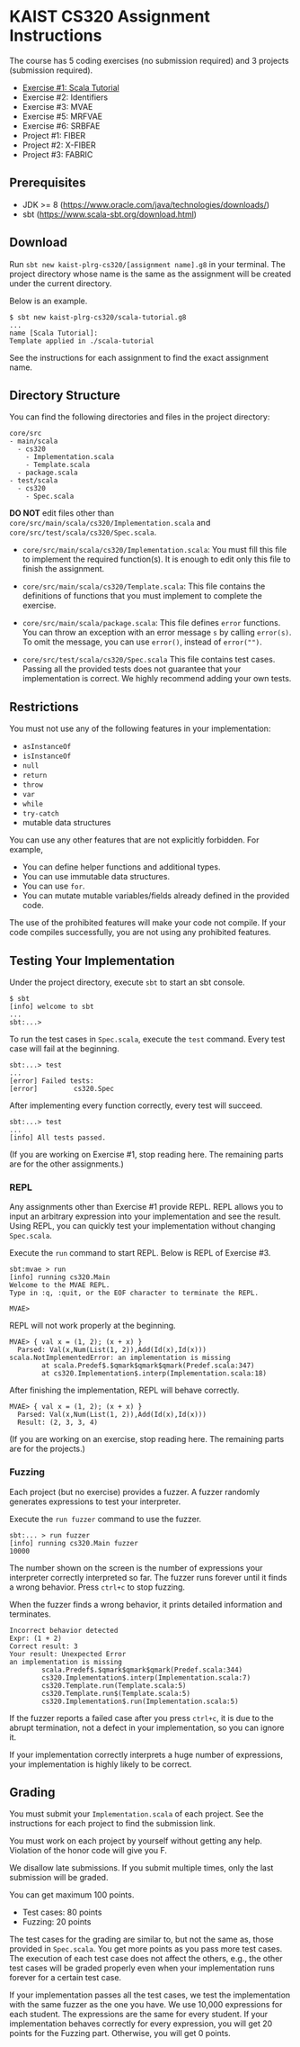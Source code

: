 # KAIST CS320 Assignment Instructions

The course has 5 coding exercises (no submission required) and 3 projects
(submission required).

* [Exercise #1: Scala Tutorial](/ex1)
* Exercise #2: Identifiers
* Exercise #3: MVAE
* Exercise #5: MRFVAE
* Exercise #6: SRBFAE
* Project #1: FIBER
* Project #2: X-FIBER
* Project #3: FABRIC

## Prerequisites

* JDK >= 8 (<https://www.oracle.com/java/technologies/downloads/>)
* sbt (<https://www.scala-sbt.org/download.html>)

## Download

Run `sbt new kaist-plrg-cs320/[assignment name].g8` in your terminal.
The project directory whose name is the same as the assignment will be created
under the current directory.

Below is an example.

```
$ sbt new kaist-plrg-cs320/scala-tutorial.g8
...
name [Scala Tutorial]:
Template applied in ./scala-tutorial
```

See the instructions for each assignment to find the exact assignment name.

## Directory Structure

You can find the following directories and files in the project directory:

```
core/src
- main/scala
  - cs320
    - Implementation.scala
    - Template.scala
  - package.scala
- test/scala
  - cs320
    - Spec.scala
```

**DO NOT** edit files other than
`core/src/main/scala/cs320/Implementation.scala` and
`core/src/test/scala/cs320/Spec.scala`.

* `core/src/main/scala/cs320/Implementation.scala`:
You must fill this file to implement the required function(s).
It is enough to edit only this file to finish the assignment.

* `core/src/main/scala/cs320/Template.scala`:
This file contains the definitions of functions that you must implement to
complete the exercise.

* `core/src/main/scala/package.scala`:
This file defines `error` functions. You can throw an exception with an error
message `s` by calling `error(s)`. To omit the message, you can use `error()`,
instead of `error("")`.

* `core/src/test/scala/cs320/Spec.scala`
This file contains test cases.
Passing all the provided tests does not guarantee that your implementation is correct.
We highly recommend adding your own tests.

## Restrictions

You must not use any of the following features in your implementation:

* `asInstanceOf`
* `isInstanceOf`
* `null`
* `return`
* `throw`
* `var`
* `while`
* `try-catch`
* mutable data structures

You can use any other features that are not explicitly forbidden. For example,

* You can define helper functions and additional types.
* You can use immutable data structures.
* You can use `for`.
* You can mutate mutable variables/fields already defined in the provided code.

The use of the prohibited features will make your code not compile. If your code
compiles successfully, you are not using any prohibited features.

## Testing Your Implementation

Under the project directory, execute `sbt` to start an sbt console.

```
$ sbt
[info] welcome to sbt
...
sbt:...>
```

To run the test cases in `Spec.scala`, execute the `test` command.
Every test case will fail at the beginning.

```
sbt:...> test
...
[error] Failed tests:
[error]         cs320.Spec
```

After implementing every function correctly, every test will succeed.

```
sbt:...> test
...
[info] All tests passed.
```

(If you are working on Exercise #1, stop reading here. The remaining parts are
for the other assignments.)

### REPL

Any assignments other than Exercise #1 provide REPL.
REPL allows you to input an arbitrary expression into your implementation and see the result.
Using REPL, you can quickly test your implementation without changing `Spec.scala`.

Execute the `run` command to start REPL.
Below is REPL of Exercise #3.

```
sbt:mvae > run
[info] running cs320.Main
Welcome to the MVAE REPL.
Type in :q, :quit, or the EOF character to terminate the REPL.

MVAE>
```

REPL will not work properly at the beginning.

```
MVAE> { val x = (1, 2); (x + x) }
  Parsed: Val(x,Num(List(1, 2)),Add(Id(x),Id(x)))
scala.NotImplementedError: an implementation is missing
        at scala.Predef$.$qmark$qmark$qmark(Predef.scala:347)
        at cs320.Implementation$.interp(Implementation.scala:18)
```

After finishing the implementation, REPL will behave correctly.

```
MVAE> { val x = (1, 2); (x + x) }
  Parsed: Val(x,Num(List(1, 2)),Add(Id(x),Id(x)))
  Result: (2, 3, 3, 4)
```

(If you are working on an exercise, stop reading here. The remaining parts are
for the projects.)

### Fuzzing

Each project (but no exercise) provides a fuzzer. A fuzzer randomly generates
expressions to test your interpreter.

Execute the `run fuzzer` command to use the fuzzer.

```
sbt:... > run fuzzer
[info] running cs320.Main fuzzer
10000
```

The number shown on the screen is the number of expressions your interpreter
correctly interpreted so far. The fuzzer runs forever until it finds a wrong
behavior. Press `ctrl+c` to stop fuzzing.

When the fuzzer finds a wrong behavior, it prints detailed information and
terminates.

```
Incorrect behavior detected
Expr: (1 + 2)
Correct result: 3
Your result: Unexpected Error
an implementation is missing
        scala.Predef$.$qmark$qmark$qmark(Predef.scala:344)
        cs320.Implementation$.interp(Implementation.scala:7)
        cs320.Template.run(Template.scala:5)
        cs320.Template.run$(Template.scala:5)
        cs320.Implementation$.run(Implementation.scala:5)
```

If the fuzzer reports a failed case after you press `ctrl+c`, it is due to the
abrupt termination, not a defect in your implementation, so you can ignore it.

If your implementation correctly interprets a huge number of expressions, your
implementation is highly likely to be correct.

## Grading

You must submit your `Implementation.scala` of each project.
See the instructions for each project to find the submission link.

You must work on each project by yourself without getting any help. Violation of
the honor code will give you F.

We disallow late submissions. If you submit multiple times, only the last
submission will be graded.

You can get maximum 100 points.

* Test cases: 80 points
* Fuzzing: 20 points

The test cases for the grading are similar to, but not the same as, those
provided in `Spec.scala`. You get more points as you pass more test cases. The
execution of each test case does not affect the others, e.g., the other test
cases will be graded properly even when your implementation runs forever for a
certain test case.

If your implementation passes all the test cases,
we test the implementation with the same fuzzer as the one you have.
We use 10,000 expressions for each student.
The expressions are the same for every student.
If your implementation behaves correctly for every expression, you will get 20
points for the Fuzzing part. Otherwise, you will get 0 points.
